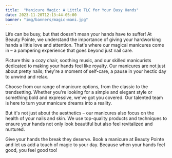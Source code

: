 ```yaml
---
title:  "Manicure Magic: A Little TLC for Your Busy Hands"
date: 2023-11-20T12:13:44-05:00
banner: "img/banners/magic-mani.jpg"
---
```


Life can be busy, but that doesn't mean your hands have to suffer! At Beauty Pointe, we understand the importance of giving your hardworking hands a little love and attention. That's where our magical manicures come in – a pampering experience that goes beyond just nail care.

Picture this: a cozy chair, soothing music, and our skilled manicurists dedicated to making your hands feel like royalty. Our manicures are not just about pretty nails; they're a moment of self-care, a pause in your hectic day to unwind and relax.

Choose from our range of manicure options, from the classic to the trendsetting. Whether you're looking for a simple and elegant style or something bold and expressive, we've got you covered. Our talented team is here to turn your manicure dreams into a reality.

But it's not just about the aesthetics – our manicures also focus on the health of your nails and skin. We use top-quality products and techniques to ensure your hands not only look beautiful but also feel revitalized and nurtured.

Give your hands the break they deserve. Book a manicure at Beauty Pointe and let us add a touch of magic to your day. Because when your hands feel good, you feel good too!